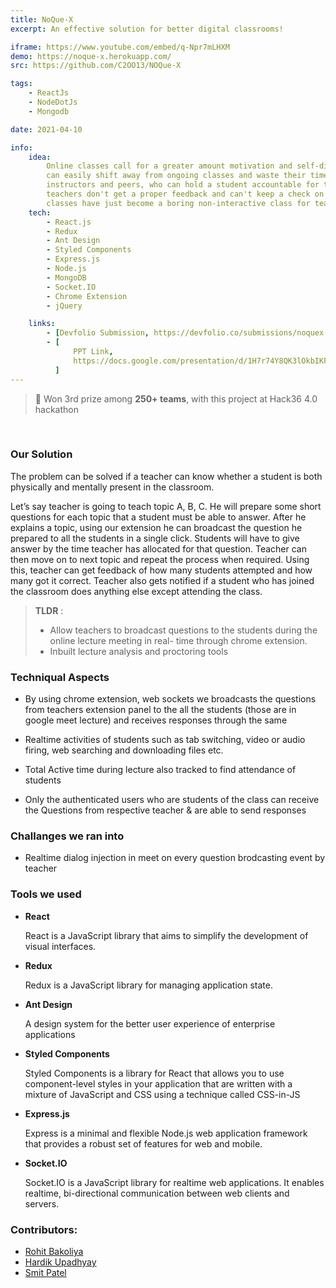 ```yaml
---
title: NoQue-X
excerpt: An effective solution for better digital classrooms!

iframe: https://www.youtube.com/embed/q-Npr7mLHXM
demo: https://noque-x.herokuapp.com/
src: https://github.com/C2OO13/NOQue-X

tags:
    - ReactJs
    - NodeDotJs
    - Mongodb

date: 2021-04-10

info:
    idea:
        Online classes call for a greater amount motivation and self-discipline than a classroom-based course. Students
        can easily shift away from ongoing classes and waste their time. An offline classroom has one or more
        instructors and peers, who can hold a student accountable for their course-work, however in online classes
        teachers don't get a proper feedback and can't keep a check on student's learning and understanding. Online
        classes have just become a boring non-interactive class for teachers Generally students open the class meeting.
    tech:
        - React.js
        - Redux
        - Ant Design
        - Styled Components
        - Express.js
        - Node.js
        - MongoDB
        - Socket.IO
        - Chrome Extension
        - jQuery

    links:
        - [Devfolio Submission, https://devfolio.co/submissions/noquex-871e]
        - [
              PPT Link,
              https://docs.google.com/presentation/d/1H7r74Y8QK3lOkbIKFTp_GUN-KyRN8xbEFrCgHMoxCew/edit?usp=sharing,
          ]
---
```


> 🚀 Won 3rd prize among **250+ teams**, with this project at Hack36 4.0 hackathon

<br>

### Our Solution

The problem can be solved if a teacher can know whether a student is both physically and mentally present in the
classroom.

Let’s say teacher is going to teach topic A, B, C. He will prepare some short questions for each topic that a student
must be able to answer. After he explains a topic, using our extension he can broadcast the question he prepared to all
the students in a single click. Students will have to give answer by the time teacher has allocated for that question.
Teacher can then move on to next topic and repeat the process when required. Using this, teacher can get feedback of how
many students attempted and how many got it correct. Teacher also gets notified if a student who has joined the
classroom does anything else except attending the class. <br>

> **TLDR** :
>
> -   Allow teachers to broadcast questions to the students during the online lecture meeting in real- time through
>     chrome extension. <br>
> -   Inbuilt lecture analysis and proctoring tools

### Techniqual Aspects

-   By using chrome extension, web sockets we broadcasts the questions from teachers extension panel to the all the
    students (those are in google meet lecture) and receives responses through the same

-   Realtime activities of students such as tab switching, video or audio firing, web searching and downloading files
    etc.

-   Total Active time during lecture also tracked to find attendance of students

-   Only the authenticated users who are students of the class can receive the Questions from respective teacher & are
    able to send responses

### Challanges we ran into

-   Realtime dialog injection in meet on every question brodcasting event by teacher

### Tools we used

-   **React**

    React is a JavaScript library that aims to simplify the development of visual interfaces.

-   **Redux**

    Redux is a JavaScript library for managing application state.

-   **Ant Design**

    A design system for the better user experience of enterprise applications

-   **Styled Components**

    Styled Components is a library for React that allows you to use component-level styles in your application that are
    written with a mixture of JavaScript and CSS using a technique called CSS-in-JS

-   **Express.js**

    Express is a minimal and flexible Node.js web application framework that provides a robust set of features for web
    and mobile.

-   **Socket.IO**

    Socket.IO is a JavaScript library for realtime web applications. It enables realtime, bi-directional communication
    between web clients and servers.

### Contributors:

-   [Rohit Bakoliya](https://github.com/rohitbakoliya)
-   [Hardik Upadhyay](https://github.com/Simply-divine)
-   [Smit Patel](https://github.com/C2OO13/)
